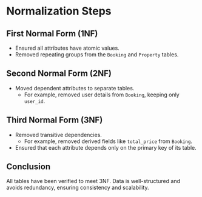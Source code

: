 # Normalization Steps

## First Normal Form (1NF)
- Ensured all attributes have atomic values.
- Removed repeating groups from the `Booking` and `Property` tables.

## Second Normal Form (2NF)
- Moved dependent attributes to separate tables.
  - For example, removed user details from `Booking`, keeping only `user_id`.

## Third Normal Form (3NF)
- Removed transitive dependencies.
  - For example, removed derived fields like `total_price` from `Booking`.
- Ensured that each attribute depends only on the primary key of its table.

## Conclusion
All tables have been verified to meet 3NF. Data is well-structured and avoids redundancy, ensuring consistency and scalability.

